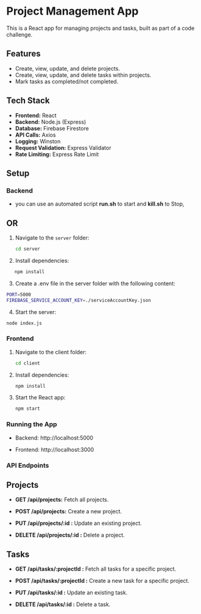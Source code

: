 # Project Management App

This is a React app for managing projects and tasks, built as part of a code challenge.

## Features
- Create, view, update, and delete projects.
- Create, view, update, and delete tasks within projects.
- Mark tasks as completed/not completed.

## Tech Stack
- **Frontend:** React
- **Backend:** Node.js (Express)
- **Database:** Firebase Firestore
- **API Calls:** Axios
- **Logging:** Winston
- **Request Validation:** Express Validator
- **Rate Limiting:** Express Rate Limit

## Setup

### Backend
- you can use an automated script **run.sh** to start and **kill.sh** to Stop,
## OR
1. Navigate to the `server` folder:
   ```bash
   cd server
   ```
2. Install dependencies:
 ```bash
    npm install
```

3. Create a .env file in the server folder with the following content:
```bash
PORT=5000
FIREBASE_SERVICE_ACCOUNT_KEY=./serviceAccountKey.json
```
    
4. Start the server:
```bash
node index.js
```

### Frontend
1. Navigate to the client folder:
    ```bash
    cd client
    ```
2. Install dependencies:
    ```bash
    npm install
    ```
3. Start the React app:
    ```bash
    npm start
    ```
### Running the App
- Backend: http://localhost:5000

- Frontend: http://localhost:3000

### API Endpoints

## Projects

- **GET /api/projects:** Fetch all projects.

- **POST /api/projects:** Create a new project.

- **PUT /api/projects/:id :** Update an existing project.

- **DELETE /api/projects/:id :** Delete a project.

## Tasks

- **GET /api/tasks/:projectId :** Fetch all tasks for a specific project.

- **POST /api/tasks/:projectId :** Create a new task for a specific project.

- **PUT /api/tasks/:id :** Update an existing task.

- **DELETE /api/tasks/:id :** Delete a task.
